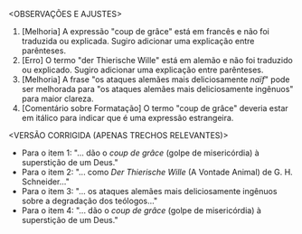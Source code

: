 <OBSERVAÇÕES E AJUSTES>
1. [Melhoria] A expressão "coup de grâce" está em francês e não foi traduzida ou explicada. Sugiro adicionar uma explicação entre parênteses.
2. [Erro] O termo "der Thierische Wille" está em alemão e não foi traduzido ou explicado. Sugiro adicionar uma explicação entre parênteses.
3. [Melhoria] A frase "os ataques alemães mais deliciosamente _naïf_" pode ser melhorada para "os ataques alemães mais deliciosamente ingênuos" para maior clareza.
4. [Comentário sobre Formatação] O termo "coup de grâce" deveria estar em itálico para indicar que é uma expressão estrangeira.

<VERSÃO CORRIGIDA (APENAS TRECHOS RELEVANTES)>
- Para o item 1: "... dão o _coup de grâce_ (golpe de misericórdia) à superstição de um Deus."
- Para o item 2: "... como _Der Thierische Wille_ (A Vontade Animal) de G. H. Schneider..."
- Para o item 3: "... os ataques alemães mais deliciosamente ingênuos sobre a degradação dos teólogos..."
- Para o item 4: "... dão o _coup de grâce_ (golpe de misericórdia) à superstição de um Deus."